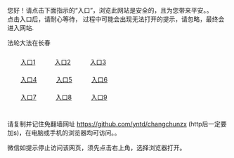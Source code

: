 您好！请点击下面指示的“入口”，浏览此网站是安全的，且为您带来平安。。 <br/>
点击入口后，请耐心等待， 过程中可能会出现无法打开的提示，请忽略，最终会进入网站. </br>

法轮大法在长春<br/>
<div style="padding:10px"><a style="margin:20px" target="_blank" href="https://d2gws8uof7rr0x.cloudfront.net/2Qpsp?rdvxipii" id="ccLink1" rel="nofollow">入口1</a> <a target="_blank" style="margin:20px" href="https://d1r7jae2d2tysb.cloudfront.net/2Qpsp?xkozrj" id="ccLink2" rel="nofollow">入口2</a> <a style="margin:20px" target="_blank" href="https://d2kwbvdgc5jj60.cloudfront.net/2Qpsp?rhtlbrv" id="ccLink3" rel="nofollow">入口3</a></div>

<div style="padding:10px" ><a style="margin:20px" target="_blank" href="https://d2gws8uof7rr0x.cloudfront.net/2Qpsp?rdvxipii" id="ccLink4" rel="nofollow">入口4</a> <a style="margin:20px" href="https://d1r7jae2d2tysb.cloudfront.net/2Qpsp?xkozrj" target="_blank" id="ccLink5" rel="nofollow">入口5</a> <a style="margin:20px" href="https://d2kwbvdgc5jj60.cloudfront.net/2Qpsp?rhtlbrv" target="_blank" id="ccLink6" rel="nofollow">入口6</a></div>

<div style="padding:10px"><a style="margin:20px" target="_blank" href="https://d2gws8uof7rr0x.cloudfront.net/2Qpsp?rdvxipii" id="ccLink7" rel="nofollow">入口7</a> <a style="margin:20px" href="https://d1r7jae2d2tysb.cloudfront.net/2Qpsp?xkozrj" target="_blank" id="ccLink8" rel="nofollow">入口8</a> <a style="margin:20px" target="_blank" href="https://d2kwbvdgc5jj60.cloudfront.net/2Qpsp?rhtlbrv" id="ccLink9" rel="nofollow">入口9</a></div>

<br/>



请复制并记住免翻墙网址 https://github.com/yntd/changchunzx (http后一定要加s)，在电脑或手机的浏览器均可访问。。<br/>

微信如提示停止访问该网页，须先点击右上角，选择浏览器打开。
